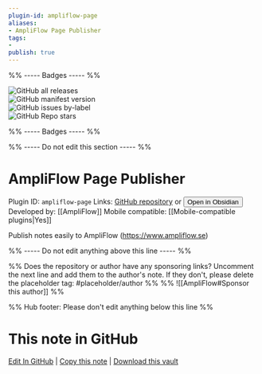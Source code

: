 ```yaml
---
plugin-id: ampliflow-page
aliases:
- AmpliFlow Page Publisher
tags: 
- 
publish: true
---
```


%% ----- Badges ----- %%

![GitHub all releases](https://img.shields.io/github/downloads/AmpliFlow/obsidian-ampliflow-page/total?color=573E7A&logo=github&style=for-the-badge)   
![GitHub manifest version](https://img.shields.io/github/manifest-json/v/AmpliFlow/obsidian-ampliflow-page?color=573E7A&logo=github&style=for-the-badge)   
![GitHub issues by-label](https://img.shields.io/github/issues/AmpliFlow/obsidian-ampliflow-page/help%20wanted?color=573E7A&logo=github&style=for-the-badge)   
![GitHub Repo stars](https://img.shields.io/github/stars/AmpliFlow/obsidian-ampliflow-page?color=573E7A&logo=github&style=for-the-badge)

%% ----- Badges ----- %%

%% ----- Do not edit this section ----- %%

# AmpliFlow Page Publisher

Plugin ID: `ampliflow-page`
Links: [GitHub repository](https://github.com/AmpliFlow/obsidian-ampliflow-page) or [<button id=HH>Open in Obsidian</button>](obsidian://show-plugin?id=ampliflow-page)
Developed by: [[AmpliFlow]]
Mobile compatible: [[Mobile-compatible plugins|Yes]]

Publish notes easily to AmpliFlow (https://www.ampliflow.se)

%% ----- Do not edit anything above this line ----- %% 

%% Does the repository or author have any sponsoring links? Uncomment the next line and add them to the author's note. If they don't, please delete the placeholder tag: #placeholder/author %%
%% ![[AmpliFlow#Sponsor this author]] %%

%% Hub footer: Please don't edit anything below this line %%

# This note in GitHub

<span class="git-footer">[Edit In GitHub](https://github.dev/obsidian-community/obsidian-hub/blob/main/02%20-%20Community%20Expansions/02.05%20All%20Community%20Expansions/Plugins/ampliflow-page.md "git-hub-edit-note") | [Copy this note](https://raw.githubusercontent.com/obsidian-community/obsidian-hub/main/02%20-%20Community%20Expansions/02.05%20All%20Community%20Expansions/Plugins/ampliflow-page.md "git-hub-copy-note") | [Download this vault](https://github.com/obsidian-community/obsidian-hub/archive/refs/heads/main.zip "git-hub-download-vault") </span>
